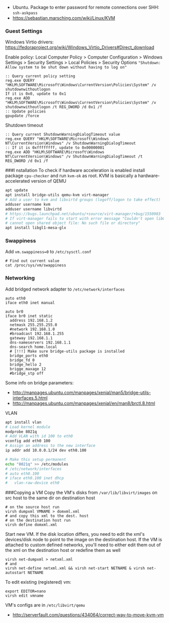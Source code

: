 * Ubuntu. Package to enter password for remote connections over SHH: `ssh-askpass`
* https://sebastian.marsching.com/wiki/Linux/KVM

### Guest Settings
Windows Virtio drivers: https://fedoraproject.org/wiki/Windows_Virtio_Drivers#Direct_download

Enable policy: Local Computer Policy > Computer Configuration > Windows Settings > Security Settings > Local Policies > Security Options `"Shutdown: Allow system to be shut down without having to log on"` 
```batch
:: Query current policy setting
reg.exe QUERY "HKLM\SOFTWARE\Microsoft\Windows\CurrentVersion\Policies\System" /v shutdownwithoutlogon
If it is 0x0, update to 0x1
reg.exe ADD "HKLM\SOFTWARE\Microsoft\Windows\CurrentVersion\Policies\System" /v shutdownwithoutlogon /t REG_DWORD /d 0x1 /f
:: Update policies
gpupdate /force
```

Shutdown timeout
```batch
:: Query current ShutdownWarningDialogTimeout value
reg.exe QUERY "HKLM\SOFTWARE\Microsoft\Windows NT\CurrentVersion\Windows" /v ShutdownWarningDialogTimeout
:: If it is 0xffffffff, update to 0x00000001
reg.exe ADD "HKLM\SOFTWARE\Microsoft\Windows NT\CurrentVersion\Windows" /v ShutdownWarningDialogTimeout /t REG_DWORD /d 0x1 /f
```

###I nstallation
To check if hardware acceleration is enabled install package `cpu-checker` and run `kvm-ok` as root. KVM is basically a hardware-accelerated version of QEMU
``` bash
apt update
apt install bridge-utils qemu-kvm virt-manager
# Add a user to kvm and libvirtd groups (logoff/logon to take effect)
adduser username kvm
adduser username libvirtd
# https://bugs.launchpad.net/ubuntu/+source/virt-manager/+bug/1550983
# If virt-manager fails to start with error message "Couldn't open libGL.so.1: libGL.so.1:
# cannot open shared object file: No such file or directory"
apt install libgl1-mesa-glx
```
### Swappiness
Add `vm.swappiness=0` to `/etc/sysctl.conf`
```shell
# Find out current value
cat /proc/sys/vm/swappiness
```

### Networking
Add bridged network adapter to `/etc/network/interfaces`
```
auto eth0
iface eth0 inet manual

auto br0
iface br0 inet static
  address 192.168.1.2
  netmask 255.255.255.0
  #network 192.168.1.0
  #broadcast 192.168.1.255
  gateway 192.168.1.1
  dns-nameservers 192.168.1.1
  dns-search home.local
  # [!!!] Make sure bridge-utils package is installed
  bridge_ports eth0
  bridge_fd 0
  bridge_hello 2
  brigge_maxage 12
  #bridge_stp off
```
Some info on bridge parameters:
* http://manpages.ubuntu.com/manpages/xenial/man5/bridge-utils-interfaces.5.html
* http://manpages.ubuntu.com/manpages/xenial/en/man8/brctl.8.html

VLAN
```bash
apt install vlan
# Load kernel module
modprobe 8021q
# Add VLAN with id 100 to eth0
vconfig add eth0 100
# Assign an address to the new interface
ip addr add 10.0.0.1/24 dev eth0.100

# Make this setup permanent
echo "8021q" >> /etc/modules
# /etc/network/interfaces
# auto eth0.100
# iface eth0.100 inet dhcp
#   vlan-raw-device eth0
```
###Copying a VM
Copy the VM's disks from `/var/lib/libvirt/images` on src host to the same dir on destination host
```shell
# on the source host run
virsh dumpxml VMNAME > domxml.xml
# and copy this xml to the dest. host
# on the destination host run
virsh define domxml.xml
```
Start new VM.
If the disk location differs, you need to edit the xml's devices/disk node to point to the image on the destination host. If the VM is attached to custom defined networks, you'll need to either edit them out of the xml on the destination host or redefine them as well
```shell
virsh net-dumpxml > netxml.xml
# and
virsh net-define netxml.xml && virsh net-start NETNAME & virsh net-autostart NETNAME
```
To edit existing (registered) vm:
```shell
export EDITOR=nano
virsh edit vmname
```
VM's configs are in `/etc/libvirt/qemu`
* http://serverfault.com/questions/434064/correct-way-to-move-kvm-vm
